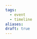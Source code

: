 ```yaml
---
tags:
  - event
  - timeline
aliases: 
draft: true
---
```

<div class="ob-timelines"
	data-title="Tyr is Born"
	data-description="Tyr's Lifepaths"
	data-type="point"
	data-color="purple"
	data-start-date="129"
	data-era="NL"
	data-tags="timeline; event"
	data-path="content/PCs/Trenton"
	>
</div>

<div class="ob-timelines"
	data-title="Tyr Becomes an Ardent"
	data-description="Tyr's Lifepaths"
	data-type="point"
	data-color="purple"
	data-start-date="150"
	data-era="NL"
	data-tags="timeline; event"
	data-path="content/PCs/Trenton"
	>
</div>

<div class="ob-timelines"
	data-title="Tyr Becomes a Tyro Artificer"
	data-description="Tyr's Lifepaths'"
	data-type="point"
	data-color="purple"
	data-start-date="172"
	data-era="NL"
	data-tags="timeline; event"
	data-path="content/PCs/Trenton"
	>
</div>

<div class="ob-timelines"
	data-title="Tyr Becomes an Artificer"
	data-description="Tyr's Lifepaths"
	data-type="point"
	data-color="purple"
	data-start-date="193"
	data-era="NL"
	data-tags="timeline; event"
	data-path="content/PCs/Trenton"
	>
</div>